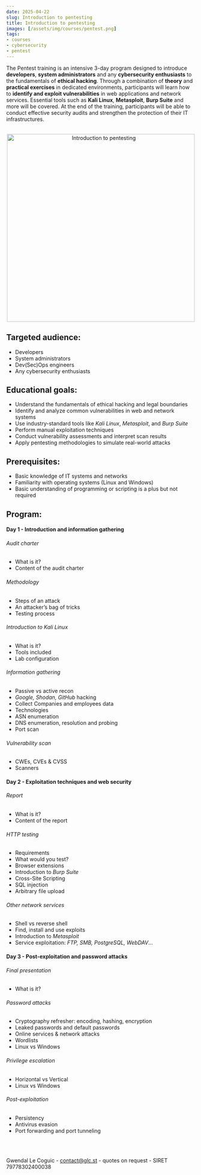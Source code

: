 ```yaml
---
date: 2025-04-22
slug: Introduction to pentesting
title: Introduction to pentesting
images: [/assets/img/courses/pentest.png]
tags:
- courses
- cybersecurity
- pentest
---
```


​The Pentest training is an intensive 3-day program designed to introduce __developers__, __system administrators__ and any __cybersecurity enthusiasts__ to the fundamentals of __ethical hacking__.
Through a combination of __theory__ and __practical exercises__ in dedicated environments, participants will learn how to __identify and exploit vulnerabilities__ in web applications and network services.
Essential tools such as __Kali Linux__, __Metasploit__, __Burp Suite__ and more will be covered.
At the end of the training, participants will be able to conduct effective security audits and strengthen the protection of their IT infrastructures.
<!--more-->

<br>
<center>
    <img src="/assets/img/courses/pentest.png" alt="Introduction to pentesting" width="500" />
</center>


## Targeted audience:

- Developers
- System administrators
- Dev(Sec)Ops engineers
- Any cybersecurity enthusiasts


## Educational goals:
- Understand the fundamentals of ethical hacking and legal boundaries
- Identify and analyze common vulnerabilities in web and network systems
- Use industry-standard tools like _Kali Linux_, _Metasploit_, and _Burp Suite_
- Perform manual exploitation techniques
- Conduct vulnerability assessments and interpret scan results
- Apply pentesting methodologies to simulate real-world attacks


## Prerequisites:
- Basic knowledge of IT systems and networks
- Familiarity with operating systems (Linux and Windows)
- Basic understanding of programming or scripting is a plus but not required


## Program:
#### Day 1 - Introduction and information gathering
###### Audit charter
- What is it?
- Content of the audit charter

###### Methodology
- Steps of an attack
- An attacker’s bag of tricks
- Testing process

###### Introduction to Kali Linux
- What is it?
- Tools included
- Lab configuration

###### Information gathering
- Passive vs active recon
- _Google, Shodan, GitHub_ hacking
- Collect Companies and employees data
- Technologies
- ASN enumeration
- DNS enumeration, resolution and probing
- Port scan

###### Vulnerability scan
- CWEs, CVEs & CVSS
- Scanners

#### Day 2 - Exploitation techniques and web security
###### Report
- What is it?
- Content of the report

###### HTTP testing
- Requirements
- What would you test?
- Browser extensions
- Introduction to _Burp Suite_
- Cross-Site Scripting
- SQL injection
- Arbitrary file upload

###### Other network services
- Shell vs reverse shell
- Find, install and use exploits
- Introduction to _Metasploit_
- Service exploitation: _FTP, SMB, PostgreSQL, WebDAV_...

#### Day 3 - Post-exploitation and password attacks
###### Final presentation
- What is it?

###### Password attacks
- Cryptography refresher: encoding, hashing, encryption
- Leaked passwords and default passwords
- Online services & network attacks
- Wordlists
- Linux vs Windows

###### Privilege escalation
- Horizontal vs Vertical
- Linux vs Windows

###### Post-exploitation
- Persistency
- Antivirus evasion
- Port forwarding and port tunneling

<br><br>

Gwendal Le Coguic - <a href="mailto:contact@glc.st" target="_blank">contact@glc.st</a> - quotes on request - SIRET 79778302400038
